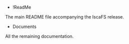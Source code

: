 
* !ReadMe

The main README file accompanying the IscaFS release.

* Documents

All the remaining documentation.
